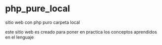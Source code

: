 # php_pure_local
sitio web con php puro carpeta local

este sitio web es creado para poner en practica los conceptos aprendidos en el lenguaje
